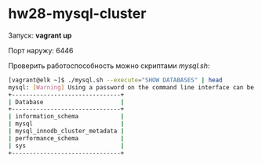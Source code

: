 # hw28-mysql-cluster

Запуск: **vagrant up**

Порт наружу: 6446

Проверить работоспособность можно скриптами *mysql.sh*:

```bash
[vagrant@elk ~]$ ./mysql.sh --execute="SHOW DATABASES" | head
mysql: [Warning] Using a password on the command line interface can be insecure.
+-------------------------------+
| Database                      |
+-------------------------------+
| information_schema            |
| mysql                         |
| mysql_innodb_cluster_metadata |
| performance_schema            |
| sys                           |
+-------------------------------+
```
